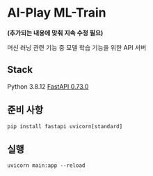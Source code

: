 # AI-Play ML-Train
**(추가되는 내용에 맞춰 지속 수정 필요)**

머신 러닝 관련 기능 중 모델 학습 기능을 위한 API 서버

## Stack

Python 3.8.12
[FastAPI 0.73.0](fastapi.tiangolo.com)

## 준비 사항

```
pip install fastapi uvicorn[standard]
```

## 실행

```
uvicorn main:app --reload
```